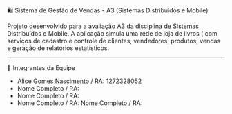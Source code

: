  🛍️ Sistema de Gestão de Vendas - A3 (Sistemas Distribuídos e Mobile)

Projeto desenvolvido para a avaliação A3 da disciplina de Sistemas Distribuídos e Mobile. A aplicação simula uma rede de loja de livros ( com serviços de cadastro e controle de clientes, vendedores, produtos, vendas e geração de relatórios estatísticos.

---

 👥 Integrantes da Equipe

- Alice Gomes Nascimento / RA: 1272328052
- Nome Completo / RA:
- Nome Completo / RA:
- Nome Completo / RA:
 Nome Completo / RA:

